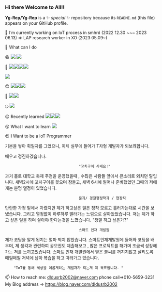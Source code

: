 ### Hi there Welcome to All!! 


**Yg-Rep/Yg-Rep** is a ✨ _special_ ✨ repository because its `README.md` (this file) appears on your GitHub profile.

🔭 I’m currently working on IoT process in smhrd (2022 12.30 ~~~ 2023 06.13)
  => LAP research worker in XO (2023 05.09~) 






:eyes:
What can I do

😆 <img src="https://img.shields.io/badge/java-007396?style=for-the-badge&logo=java&logoColor=white"> <img src="https://img.shields.io/badge/python-3776AB?style=for-the-badge&logo=python&logoColor=white">



👼 <img src="https://img.shields.io/badge/html5-E34F26?style=for-the-badge&logo=html5&logoColor=white"><img src="https://img.shields.io/badge/css-1572B6?style=for-the-badge&logo=css3&logoColor=white"><img src="https://img.shields.io/badge/jquery-0769AD?style=for-the-badge&logo=jquery&logoColor=white"><img src="https://img.shields.io/badge/javascript-F7DF1E?style=for-the-badge&logo=javascript&logoColor=black">


<img src="https://img.shields.io/badge/mysql-4479A1?style=for-the-badge&logo=mysql&logoColor=white">



😊
<img src="https://img.shields.io/badge/bootstrap-7952B3?style=for-the-badge&logo=bootstrap&logoColor=white"><img src="https://img.shields.io/badge/spring-6DB33F?style=for-the-badge&logo=spring&logoColor=white"><img src="https://img.shields.io/badge/springboot-6DB33F?style=for-the-badge&logo=springboot&logoColor=white">

😬
<img src="https://img.shields.io/badge/arduino-00979D?style=for-the-badge&logo=arduino&logoColor=white"><img src="https://img.shields.io/badge/rasberrypi-A22846?style=for-the-badge&logo=rasberrypi&logoColor=white">



🤐
<img src="https://img.shields.io/badge/github-181717?style=for-the-badge&logo=github&logoColor=white">



😌
Recently learned
<img src="https://img.shields.io/badge/Eclipse Mosquitto-3C5280?style=for-the-badge&logo=Eclipse Mosquitto&logoColor=white"><img src="https://img.shields.io/badge/Android Studio-3DDC84?style=for-the-badge&logo=Android Studio&logoColor=white"><img src="https://img.shields.io/badge/Kotlin-7F52FF?style=for-the-badge&logo=Kotlin&logoColor=white">

😚
What I want to learn
<img src="https://img.shields.io/badge/Django-092E20?style=for-the-badge&logo=Django&logoColor=white">

😍
I Want to be a IoT Programmer 

기본을 쌓아 획일자를 그었으니, 이제 실무에 들어가 T자형 개발자가 되보려합니다. 

배우고 정진하겠습니다. 

                                      "꼬치구이 사세요!"
                                
과거 홀로 대학교 축제 주점을 운영했을때 , 수많은 사람들 앞에서 큰소리로 외치던 말입니다.
새벽2시에 꼬치구이를 꽂으며 잠들고, 새벽 6시에 일어나 준비했었던 그때의 저에게는 분명 열정이 있었습니다.

                                      문과/ 경찰행정학과 / 현장직
단란한 가정 밑에서 자랐지만 제가 하고싶은 일은 정작 모르고 흘러가는대로 시간을 보냈습니다.
그리고 열정없이 하루하루 말라가는 느낌으로 살아왔었습니다.
저는 제가 하고 싶은 일을 하며 살아야 한다는것을 느꼈습니다.
"정말 하고 싶은가?"

                                      스마트 인재 개발원

제가 코딩을 알게 된지는 얼마 되지 않았습니다.
스마트인재개발원에 들어와 코딩을 배우며,
제 생각과 관련하여 공모전도 제출해보고 ,
많은 프로젝트를 해가며 조금씩 성장해가는 저를 느끼고있습니다.
스마트 인재 개발원에서 받은 불씨를 꺼지지않고 살리도록
매일매일 저녁에 남아 복습을 하고 따라가고 있습니다.


        "IoT를 통해 세상을 이롭게하는 개발자가 되는게 제 목표입니다. "






 📫 How to reach me: dldusrb2002@naver.com  phone call=>010-5659-3231
  My Blog address => https://blog.naver.com/dldusrb2002
  
  
  
  
  
  
  
  
















<!--
Here are some ideas to get you started:

🔭 I’m currently working on IoT process in smhrd (2022 12.30~2023 06.13)

🌱 I’m currently learning Java / Java Script / Python / jsp /html css / oracle DB / Git / arduino 

👯 I’m looking to collaborate on ...
🤔 I’m looking for help with c c++
- 💬 Ask me about ...

- 😄 Pronouns: ...
- ⚡ Fun fact: ...
-->
